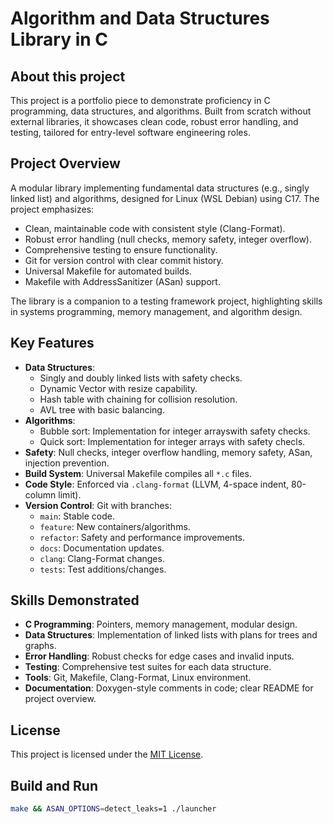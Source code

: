 # Algorithm and Data Structures Library in C

## About this project
This project is a portfolio piece to demonstrate proficiency in C programming, data structures, and algorithms. Built from scratch without external libraries, it showcases clean code, robust error handling, and testing, tailored for entry-level software engineering roles.

## Project Overview
A modular library implementing fundamental data structures (e.g., singly linked list) and algorithms, designed for Linux (WSL Debian) using C17. The project emphasizes:
- Clean, maintainable code with consistent style (Clang-Format).
- Robust error handling (null checks, memory safety, integer overflow).
- Comprehensive testing to ensure functionality.
- Git for version control with clear commit history.
- Universal Makefile for automated builds.
- Makefile with AddressSanitizer (ASan) support.

The library is a companion to a testing framework project, highlighting skills in systems programming, memory management, and algorithm design.

## Key Features
- **Data Structures**:
  - Singly and doubly linked lists with safety checks.
  - Dynamic Vector with resize capability.
  - Hash table with chaining for collision resolution.
  - AVL tree with basic balancing.
- **Algorithms**:
  - Bubble sort: Implementation for integer arrayswith safety checks.
  - Quick sort: Implementation for integer arrays with safety checls.
- **Safety**: Null checks, integer overflow handling, memory safety, ASan, injection prevention.
- **Build System**: Universal Makefile compiles all `*.c` files.
- **Code Style**: Enforced via `.clang-format` (LLVM, 4-space indent, 80-column limit).
- **Version Control**: Git with branches:
  - `main`: Stable code.
  - `feature`: New containers/algorithms.
  - `refactor`: Safety and performance improvements.
  - `docs`: Documentation updates.
  - `clang`: Clang-Format changes.
  - `tests`: Test additions/changes.

## Skills Demonstrated
- **C Programming**: Pointers, memory management, modular design.
- **Data Structures**: Implementation of linked lists with plans for trees and graphs.
- **Error Handling**: Robust checks for edge cases and invalid inputs.
- **Testing**: Comprehensive test suites for each data structure.
- **Tools**: Git, Makefile, Clang-Format, Linux environment.
- **Documentation**: Doxygen-style comments in code; clear README for project overview.

## License
This project is licensed under the [MIT License](LICENSE).

## Build and Run
```bash
make && ASAN_OPTIONS=detect_leaks=1 ./launcher
